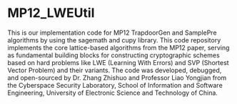 # MP12_LWEUtil
This is our implementation code for MP12 TrapdoorGen and SamplePre algorithms by using the sagemath and cupy library.
This code repository implements the core lattice-based algorithms from the MP12 paper, serving as fundamental building blocks for constructing cryptographic schemes based on hard problems like LWE (Learning With Errors) and SVP (Shortest Vector Problem) and their variants. The code was developed, debugged, and open-sourced by Dr. Zhang Zhishuo and Professor Liao Yongjian from the Cyberspace Security Laboratory, School of Information and Software Engineering, University of Electronic Science and Technology of China.

